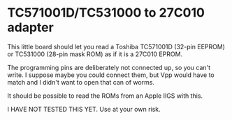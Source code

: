 # TC571001D/TC531000 to 27C010 adapter

This little board should let you read a Toshiba TC571001D (32-pin EEPROM) or TC531000 (28-pin mask ROM) as if it is a 27C010 EPROM.

The programming pins are deliberately not connected up, so you can't write. I suppose maybe you could connect them, but Vpp would have to match and I didn't want to open that can of worms.

It should be possible to read the ROMs from an Apple IIGS with this.

I HAVE NOT TESTED THIS YET. Use at your own risk.
